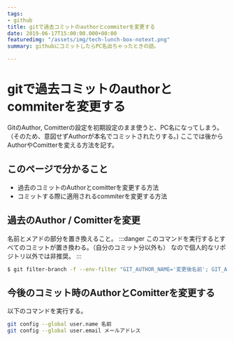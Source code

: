 ```yaml
---
tags:
- github
title: gitで過去コミットのauthorとcommiterを変更する
date: 2019-06-17T15:00:00.000+00:00
featuredimg: "/assets/img/tech-lunch-box-notext.png"
summary: githubにコミットしたらPC名出ちゃったときの話。

---
```

# gitで過去コミットのauthorとcommiterを変更する
GitのAuthor, Comitterの設定を初期設定のまま使うと、PC名になってしまう。
（そのため、意図せずAuthorが本名でコミットされたりする。)
ここでは後からAuthorやComitterを変える方法を記す。
## このページで分かること
- 過去のコミットのAuthorとcomitterを変更する方法
- コミットする際に適用されるcommiterを変更する方法

## 過去のAuthor / Comitterを変更
名前とメアドの部分を置き換えること。
:::danger
このコマンドを実行するとすべてのコミットが置き換わる。（自分のコミット分以外も）
なので個人的なリポジトリ以外では非推奨。
:::
``` sh
$ git filter-branch -f --env-filter "GIT_AUTHOR_NAME='変更後名前'; GIT_AUTHOR_EMAIL='変更後メールアドレス'; GIT_COMMITTER_NAME='変更後名前'; GIT_COMMITTER_EMAIL='変更後メールアドレス';" HEAD 
```

## 今後のコミット時のAuthorとComitterを変更する
以下のコマンドを実行する。
``` sh
git config --global user.name 名前
git config --global user.email メールアドレス
```